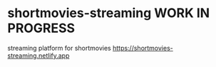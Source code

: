 # shortmovies-streaming WORK IN PROGRESS
streaming platform for shortmovies
https://shortmovies-streaming.netlify.app
